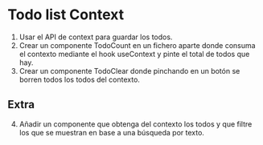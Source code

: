 # Todo list Context

1. Usar el API de context para guardar los todos.
2. Crear un componente TodoCount en un fichero aparte donde consuma el contexto mediante el hook useContext y pinte el total de todos que hay.
3. Crear un componente TodoClear donde pinchando en un botón se borren todos los todos del contexto.

## Extra

4. Añadir un componente que obtenga del contexto los todos y que filtre los que se muestran en base a una búsqueda por texto.

